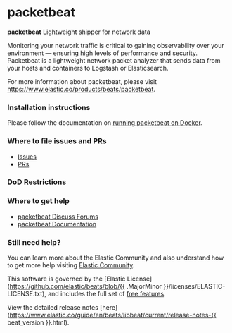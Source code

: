 # packetbeat

**packetbeat** Lightweight shipper for network data

Monitoring your network traffic is critical to gaining observability over your environment — ensuring high levels of performance and security. Packetbeat is a lightweight network packet analyzer that sends data from your hosts and containers to Logstash or Elasticsearch.

For more information about packetbeat, please visit
https://www.elastic.co/products/beats/packetbeat.

### Installation instructions

Please follow the documentation on [running packetbeat on Docker](https://www.elastic.co/guide/en/beats/packetbeat/current/running-on-docker.html).

### Where to file issues and PRs

- [Issues](https://github.com/elastic/beats/issues)
- [PRs](https://github.com/elastic/beats/pulls)

### DoD Restrictions

### Where to get help

- [packetbeat Discuss Forums](https://discuss.elastic.co/tags/c/elastic-stack/beats/28/packetbeat)
- [packetbeat Documentation](https://www.elastic.co/guide/en/beats/packetbeat/current/index.html)

### Still need help?

You can learn more about the Elastic Community and also understand how to get more help
visiting [Elastic Community](https://www.elastic.co/community).

This software is governed by the [Elastic
License](https://github.com/elastic/beats/blob/{{ .MajorMinor }}/licenses/ELASTIC-LICENSE.txt),
and includes the full set of [free
features](https://www.elastic.co/subscriptions).

View the detailed release notes
[here](https://www.elastic.co/guide/en/beats/libbeat/current/release-notes-{{ beat_version }}.html).
